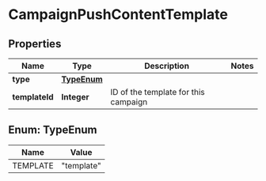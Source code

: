 

# CampaignPushContentTemplate

## Properties

Name | Type | Description | Notes
------------ | ------------- | ------------- | -------------
**type** | [**TypeEnum**](#TypeEnum) |  | 
**templateId** | **Integer** | ID of the template for this campaign | 



## Enum: TypeEnum

Name | Value
---- | -----
TEMPLATE | &quot;template&quot;



